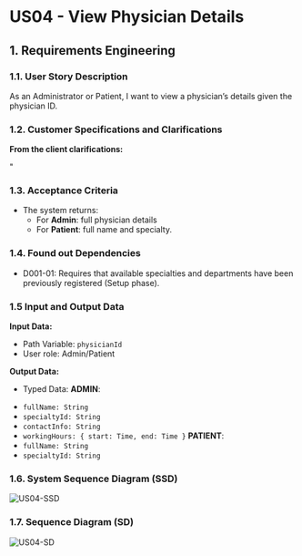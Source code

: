 # US04 - View Physician Details

## 1. Requirements Engineering

### 1.1. User Story Description
As an Administrator or Patient, I want to view a physician’s details given the physician ID.

### 1.2. Customer Specifications and Clarifications
**From the client clarifications:**

"
### 1.3. Acceptance Criteria
* The system returns:
    * For **Admin**: full physician details
    * For **Patient**: full name and specialty.


### 1.4. Found out Dependencies
* D001-01: Requires that available specialties and departments have been previously registered (Setup phase).

### 1.5 Input and Output Data
**Input Data:**
* Path Variable: `physicianId`
* User role: Admin/Patient

**Output Data:**
* Typed Data:
  **ADMIN**:
- `fullName: String`
- `specialtyId: String`
- `contactInfo: String`
- `workingHours: { start: Time, end: Time }`
  **PATIENT**:
- `fullName: String`
- `specialtyId: String`

### 1.6. System Sequence Diagram (SSD)
![US04-SSD](US04-SSD.svg)

### 1.7. Sequence Diagram (SD)
![US04-SD](US04-SD.svg)
